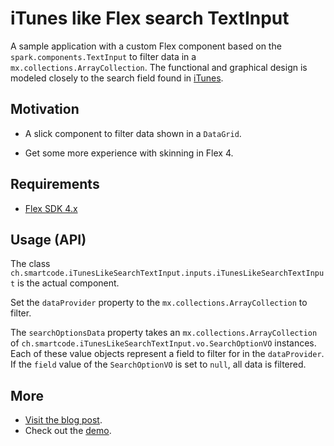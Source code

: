 # iTunes like Flex search TextInput

A sample application with a custom Flex component based on the `spark.components.TextInput` to filter data in a `mx.collections.ArrayCollection`. The functional and graphical design is modeled closely to the search field found in [iTunes](http://www.apple.com/itunes/).

## Motivation

- A slick component to filter data shown in a `DataGrid`.

- Get some more experience with skinning in Flex 4.

## Requirements

- [Flex SDK 4.x](http://opensource.adobe.com/wiki/display/flexsdk/Downloads)

## Usage (API)

The class `ch.smartcode.iTunesLikeSearchTextInput.inputs.iTunesLikeSearchTextInput` is the actual component. 

Set the `dataProvider` property to the `mx.collections.ArrayCollection` to filter. 

The `searchOptionsData` property takes an `mx.collections.ArrayCollection` of `ch.smartcode.iTunesLikeSearchTextInput.vo.SearchOptionVO` instances. Each of these value objects represent a field to filter for in the `dataProvider`. If the `field` value of the `SearchOptionVO` is set to `null`, all data is filtered.

## More

- [Visit the blog post](http://www.smartcode.ch/blog/flex/itunes-like-flex-search-text-input/).
- Check out the [demo](http://showcase.smartcode.ch/itunes-like-flex-search-text-input/).
